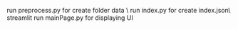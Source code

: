 run preprocess.py for create folder data \\
run index.py for create index.json\\
streamlit run mainPage.py for displaying UI
